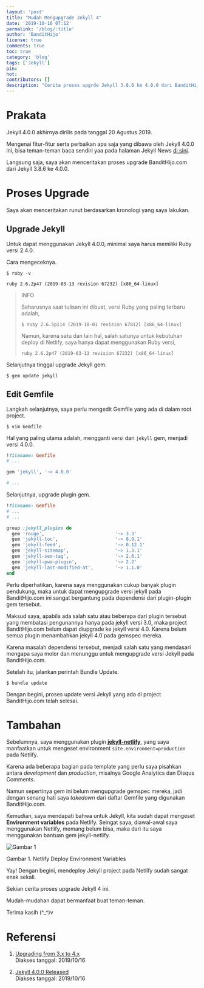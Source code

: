 ```yaml
---
layout: 'post'
title: "Mudah Mengupgrade Jekyll 4"
date: '2019-10-16 07:12'
permalink: '/blog/:title'
author: 'BanditHijo'
license: true
comments: true
toc: true
category: 'blog'
tags: ['Jekyll']
pin:
hot:
contributors: []
description: "Cerita proses upgrde Jekyll 3.8.6 ke 4.0.0 dari BanditHijo (R)-Chive."
---
```


# Prakata

Jekyll 4.0.0 akhirnya dirilis pada tanggal 20 Agustus 2019.

Mengenai fitur-fitur serta perbaikan apa saja yang dibawa oleh Jekyll 4.0.0 ini, bisa teman-teman baca sendiri yaa pada halaman Jekyll News [di sini](https://jekyllrb.com/news/2019/08/20/jekyll-4-0-0-released/).

Langsung saja, saya akan menceritakan proses upgrade BanditHijo.com dari Jekyll 3.8.6 ke 4.0.0.


# Proses Upgrade

Saya akan menceritakan runut berdasarkan kronologi yang saya lakukan.


## Upgrade Jekyll

Untuk dapat menggunakan Jekyll 4.0.0, minimal saya harus memiliki Ruby versi 2.4.0.

Cara mengeceknya.

```
$ ruby -v
```

```
ruby 2.6.2p47 (2019-03-13 revision 67232) [x86_64-linux]
```

> INFO
> 
> Seharusnya saat tulisan ini dibuat, versi Ruby yang paling terbaru adalah,
> 
> ```
> $ ruby 2.6.5p114 (2019-10-01 revision 67812) [x86_64-linux]
> ```
> 
> Namun, karena satu dan lain hal, salah satunya untuk kebutuhan deploy di Netlify, saya hanya dapat menggunakan Ruby versi,
> 
> ```
> ruby 2.6.2p47 (2019-03-13 revision 67232) [x86_64-linux]
> ```

Selanjutnya tinggal upgrade Jekyll gem.

```
$ gem update jekyll
```


## Edit Gemfile

Langkah selanjutnya, saya perlu mengedit Gemfile yang ada di dalam root project.

```
$ vim Gemfile
```

Hal yang paling utama adalah, mengganti versi dari `jekyll` gem, menjadi versi 4.0.0.

```ruby
!filename: Gemfile
# ...

gem 'jekyll', '~> 4.0.0'

# ...
```

Selanjutnya, upgrade plugin gem.

```ruby
!filename: Gemfile
# ...
# ...

group :jekyll_plugins do
  gem 'rouge',                          '~> 3.3'
  gem 'jekyll-toc',                     '~> 0.9.1'
  gem 'jekyll-feed',                    '~> 0.12.1'
  gem 'jekyll-sitemap',                 '~> 1.3.1'
  gem 'jekyll-seo-tag',                 '~> 2.6.1'
  gem 'jekyll-pwa-plugin',              '~> 2.2'
  gem 'jekyll-last-modified-at',        '~> 1.1.0'
end
```

Perlu diperhatikan, karena saya menggunakan cukup banyak plugin pendukung, maka untuk dapat mengupgrade versi jekyll pada BanditHijo.com ini sangat bergantung pada dependensi dari plugin-plugin gem tersebut.

Maksud saya, apabila ada salah satu atau beberapa dari plugin tersebut yang membatasi pengunannya hanya pada jekyll versi 3.0, maka project BanditHijo.com belum dapat diupgrade ke jekyll versi 4.0. Karena belum semua plugin menambahkan jekyll 4.0 pada gemspec mereka.

Karena masalah dependensi tersebut, menjadi salah satu yang mendasari mengapa saya molor dan menunggu untuk mengupgrade versi Jekyll pada BanditHijo.com.

Setelah itu, jalankan perintah Bundle Update.

```
$ bundle update
```

Dengan begini, proses update versi Jekyll yang ada di project BanditHijo.com telah selesai.


# Tambahan

Sebelumnya, saya menggunakan plugin [**jekyll-netlify**](https://github.com/jayvdb/jekyll-netlify/), yang saya manfaatkan untuk mengeset environment `site.environment=production` pada Netlify.

Karena ada beberapa bagian pada template yang perlu saya pisahkan antara *development* dan *production*, misalnya Google Analytics dan Disqus Comments.

Namun sepertinya gem ini belum mengupgrade gemspec mereka, jadi dengan senang hati saya *takedown* dari daftar Gemfile yang digunakan BanditHijo.com.

Kemudian, saya mendapati bahwa untuk Jekyll, kita sudah dapat mengeset **Environment variables** pada Netlify. Seingat saya, diawal-awal saya menggunakan Netlify, memang belum bisa, maka dari itu saya menggunakan bantuan gem jekyll-netlify.

![Gambar 1](https://i.postimg.cc/dVH7Tggr/gambar-01.png)

Gambar 1. Netlify Deploy Environment Variables

Yay! Dengan begini, mendeploy Jekyll project pada Netlify sudah sangat enak sekali.

Sekian cerita proses upgrade Jekyll 4 ini.

Mudah-mudahan dapat bermanfaat buat teman-teman.

Terima kasih (^_^)v


# Referensi

1. [Upgrading from 3.x to 4.x](https://jekyllrb.com/docs/upgrading/3-to-4/)
<br>Diakses tanggal: 2019/10/16

2. [Jekyll 4.0.0 Released](https://jekyllrb.com/news/2019/08/20/jekyll-4-0-0-released/)
<br>Diakses tanggal: 2019/10/16
